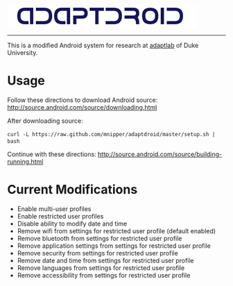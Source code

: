![AdaptDroid](adaptdroid_logo.png)

---

This is a modified Android system for research at [adaptlab](http://sites.duke.edu/adaptlab/) of Duke University.

# Usage

Follow these directions to download Android source:
http://source.android.com/source/downloading.html

After downloading source:
```
curl -L https://raw.github.com/mnipper/adaptdroid/master/setup.sh | bash
```

Continue with these directions:
http://source.android.com/source/building-running.html

# Current Modifications

* Enable multi-user profiles
* Enable restricted user profiles
* Disable ability to modify date and time
* Remove wifi from settings for restricted user profile (default enabled)
* Remove bluetooth from settings for restricted user profile
* Remove application settings from settings for restricted user profile
* Remove security from settings for restricted user profile
* Remove date and time from settings for restricted user profile
* Remove languages from settings for restricted user profile
* Remove accessibility from settings for restricted user profile

